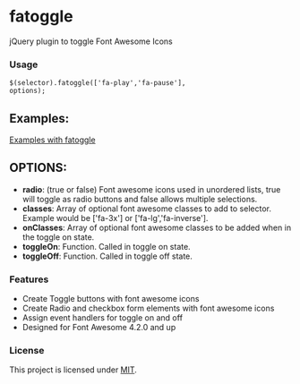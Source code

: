 fatoggle
========

jQuery plugin to toggle Font Awesome Icons

### Usage
<code>$(selector).fatoggle(['fa-play','fa-pause'], options);</code>

## Examples:
[Examples with fatoggle](http://www.phoxoey.com/)

## OPTIONS:
- **radio**: (true or false) Font awesome icons used in unordered lists, true will toggle as radio buttons and false allows multiple selections.
- **classes**: Array of optional font awesome classes to add to selector. Example would be ['fa-3x'] or ['fa-lg','fa-inverse'].
- **onClasses**: Array of optional font awesome classes to be added when in the toggle on state.
- **toggleOn**: Function. Called in toggle on state.
- **toggleOff**: Function. Called in toggle off state.

### Features
* Create Toggle buttons with font awesome icons
* Create Radio and checkbox form elements with font awesome icons
* Assign event handlers for toggle on and off
* Designed for Font Awesome 4.2.0 and up


### License
This project is licensed under [MIT](https://github.com/phoxoey/fatoggle/blob/master/LICENSE "Read more about the MIT license").